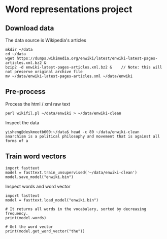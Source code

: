 # Word representations project
## Download data
The data source is Wikipedia's articles
```
mkdir ~/data
cd ~/data
wget https://dumps.wikimedia.org/enwiki/latest/enwiki-latest-pages-articles.xml.bz2 &
bzip2 -d enwiki-latest-pages-articles.xml.bz2 &    // Note: this will not preserve original archive file
mv ~/data/enwiki-latest-pages-articles.xml ~/data/enwiki
```
## Pre-process
Process the html / xml raw text
```
perl wikifil.pl ~/data/enwiki > ~/data/enwiki-clean
```

Inspect the data
```
yisheng@deskmeetb600:~/data$ head -c 80 ~/data/enwiki-clean
anarchism is a political philosophy and movement that is against all forms of a
```

## Train word vectors
```
import fasttext
model = fasttext.train_unsupervised('~/data/enwiki-clean')
model.save_model("enwiki.bin")
```

Inspect words and word vector
```
import fasttext
model = fasttext.load_model("enwiki.bin")

# It returns all words in the vocabulary, sorted by decreasing frequency.
print(model.words)

# Get the word vector
print(model.get_word_vector("the"))
```

